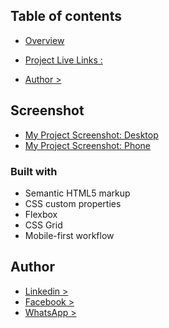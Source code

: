 ## Table of contents

- [Overview](https://ataullah1.github.io/Order-summary-card/)
- [Project Live Links : ](https://ataullah1.github.io/Order-summary-card/)

- [Author >](https://www.linkedin.com/in/md-ataullah/)

## Screenshot

- [My Project Screenshot: Desktop](./images/Screenshot_1.png)
- [My Project Screenshot: Phone](./images/Screenshot_2.png)

### Built with

- Semantic HTML5 markup
- CSS custom properties
- Flexbox
- CSS Grid
- Mobile-first workflow

## Author

- [Linkedin >](https://www.linkedin.com/in/md-ataullah/)
- [Facebook >](https://www.facebook.com/MdAtaullah11)
- [WhatsApp >](https://api.whatsapp.com/send/?phone=8801719199967&text&type=phone_number&app_absent=0)
